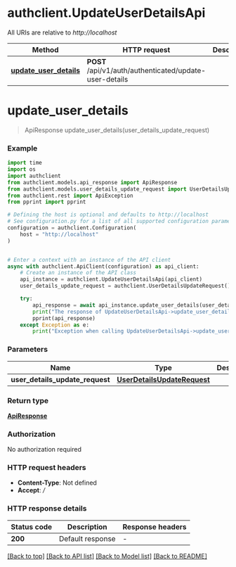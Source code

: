 # authclient.UpdateUserDetailsApi

All URIs are relative to *http://localhost*

Method | HTTP request | Description
------------- | ------------- | -------------
[**update_user_details**](UpdateUserDetailsApi.md#update_user_details) | **POST** /api/v1/auth/authenticated/update-user-details | 


# **update_user_details**
> ApiResponse update_user_details(user_details_update_request)



### Example

```python
import time
import os
import authclient
from authclient.models.api_response import ApiResponse
from authclient.models.user_details_update_request import UserDetailsUpdateRequest
from authclient.rest import ApiException
from pprint import pprint

# Defining the host is optional and defaults to http://localhost
# See configuration.py for a list of all supported configuration parameters.
configuration = authclient.Configuration(
    host = "http://localhost"
)


# Enter a context with an instance of the API client
async with authclient.ApiClient(configuration) as api_client:
    # Create an instance of the API class
    api_instance = authclient.UpdateUserDetailsApi(api_client)
    user_details_update_request = authclient.UserDetailsUpdateRequest() # UserDetailsUpdateRequest | 

    try:
        api_response = await api_instance.update_user_details(user_details_update_request)
        print("The response of UpdateUserDetailsApi->update_user_details:\n")
        pprint(api_response)
    except Exception as e:
        print("Exception when calling UpdateUserDetailsApi->update_user_details: %s\n" % e)
```



### Parameters

Name | Type | Description  | Notes
------------- | ------------- | ------------- | -------------
 **user_details_update_request** | [**UserDetailsUpdateRequest**](UserDetailsUpdateRequest.md)|  | 

### Return type

[**ApiResponse**](ApiResponse.md)

### Authorization

No authorization required

### HTTP request headers

 - **Content-Type**: Not defined
 - **Accept**: */*

### HTTP response details
| Status code | Description | Response headers |
|-------------|-------------|------------------|
**200** | Default response |  -  |

[[Back to top]](#) [[Back to API list]](../README.md#documentation-for-api-endpoints) [[Back to Model list]](../README.md#documentation-for-models) [[Back to README]](../README.md)

